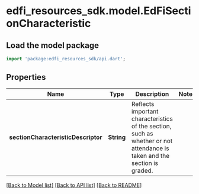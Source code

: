 # edfi_resources_sdk.model.EdFiSectionCharacteristic

## Load the model package
```dart
import 'package:edfi_resources_sdk/api.dart';
```

## Properties
Name | Type | Description | Notes
------------ | ------------- | ------------- | -------------
**sectionCharacteristicDescriptor** | **String** | Reflects important characteristics of the section, such as whether or not attendance is taken and the section is graded. | 

[[Back to Model list]](../README.md#documentation-for-models) [[Back to API list]](../README.md#documentation-for-api-endpoints) [[Back to README]](../README.md)


